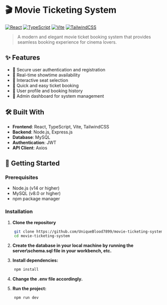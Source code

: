 # 🎬 Movie Ticketing System

[![React](https://img.shields.io/badge/React-18-blue.svg)](https://reactjs.org/)
[![TypeScript](https://img.shields.io/badge/TypeScript-5.5-blue.svg)](https://www.typescriptlang.org/)
[![Vite](https://img.shields.io/badge/Vite-5.4-brightgreen.svg)](https://vitejs.dev/)
[![TailwindCSS](https://img.shields.io/badge/TailwindCSS-3.4-blue.svg)](https://tailwindcss.com/)


> A modern and elegant movie ticket booking system that provides seamless booking experience for cinema lovers.

## ✨ Features

- 🔐 Secure user authentication and registration
- 📅 Real-time showtime availability
- 💺 Interactive seat selection
- 🎫 Quick and easy ticket booking
- 👤 User profile and booking history
- 🔧 Admin dashboard for system management

## 🛠️ Built With

- **Frontend**: React, TypeScript, Vite, TailwindCSS
- **Backend**: Node.js, Express.js
- **Database**: MySQL
- **Authentication**: JWT
- **API Client**: Axios

## 🚀 Getting Started

### Prerequisites

- Node.js (v14 or higher)
- MySQL (v8.0 or higher)
- npm package manager

### Installation

1. **Clone the repository**
```bash
    git clone https://github.com/UniqueBlood7899/movie-ticketing-system.git
    cd movie-ticketing-system
```

2. **Create the database in your local machine by running the server\schema.sql file in your workbench, etc.**

3. **Install dependencies:**
```bash
    npm install
```
    
4. **Change the .env file accordingly.**

5. **Run the project:**
```bash
    npm run dev
```